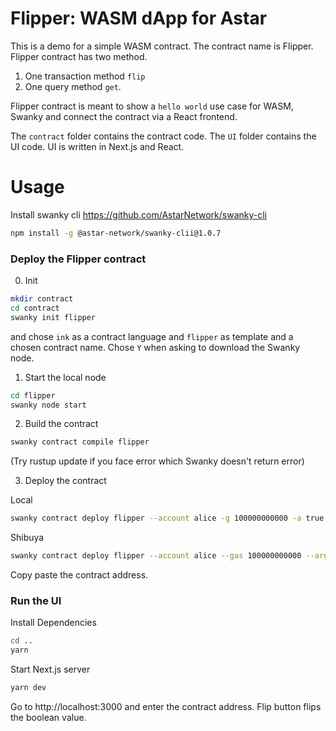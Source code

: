 # Flipper: WASM dApp for Astar

This is a demo for a simple WASM contract. The contract name is Flipper. 
Flipper contract has two method. 
1. One transaction method `flip` 
2. One query method `get`. 

Flipper contract is meant to show a `hello world` use case for WASM, Swanky and connect the contract via a React frontend.

The `contract` folder contains the contract code. The `UI` folder contains the UI code. UI is written in Next.js and React.
<!-- 
# Requirements

- node.js
- swanky cli https://github.com/AstarNetwork/swanky-cli
-->
# Usage

Install swanky cli https://github.com/AstarNetwork/swanky-cli
```bash
npm install -g @astar-network/swanky-clii@1.0.7
```

### Deploy the Flipper contract

0. Init

```bash
mkdir contract
cd contract
swanky init flipper
```
and chose `ink` as a contract language and `flipper` as template and a chosen contract name. Chose `Y` when asking to download the Swanky node.

1. Start the local node

```bash
cd flipper
swanky node start
```

2. Build the contract

```bash
swanky contract compile flipper
```
(Try rustup update if you face error which Swanky doesn't return error)

3. Deploy the contract

Local
```bash
swanky contract deploy flipper --account alice -g 100000000000 -a true
```

Shibuya
```bash
swanky contract deploy flipper --account alice --gas 100000000000 --args true --network shibuya
```
Copy paste the contract address.

### Run the UI

Install Dependencies

```bash
cd ..
yarn
```

Start Next.js server

```bash
yarn dev
```

Go to http://localhost:3000 and enter the contract address. Flip button flips the boolean value.
